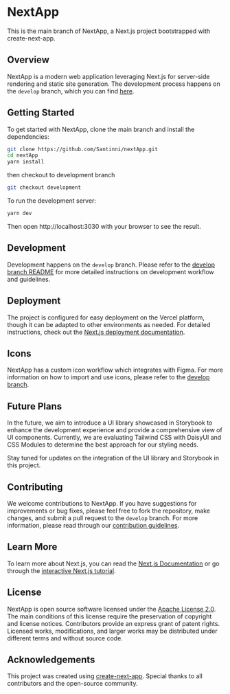 # NextApp

This is the main branch of NextApp, a Next.js project bootstrapped with create-next-app.

## Overview

NextApp is a modern web application leveraging Next.js for server-side rendering and static site generation. The development process happens on the `develop` branch, which you can find [here](https://github.com/Santinni/nextApp/tree/develop).

## Getting Started

To get started with NextApp, clone the main branch and install the dependencies:

```bash
git clone https://github.com/Santinni/nextApp.git
cd nextApp
yarn install
```
then checkout to development branch

```bash
git checkout development
```

To run the development server:
```bash
yarn dev
```

Then open http://localhost:3030 with your browser to see the result.

## Development

Development happens on the `develop` branch. Please refer to the [develop branch README](https://github.com/Santinni/nextApp/tree/develop) for more detailed instructions on development workflow and guidelines.

## Deployment

The project is configured for easy deployment on the Vercel platform, though it can be adapted to other environments as needed. For detailed instructions, check out the [Next.js deployment documentation](https://nextjs.org/docs/deployment).

## Icons

NextApp has a custom icon workflow which integrates with Figma. For more information on how to import and use icons, please refer to the [develop branch](https://github.com/Santinni/nextApp/tree/develop).

## Future Plans

In the future, we aim to introduce a UI library showcased in Storybook to enhance the development experience and provide a comprehensive view of UI components. Currently, we are evaluating Tailwind CSS with DaisyUI and CSS Modules to determine the best approach for our styling needs.

Stay tuned for updates on the integration of the UI library and Storybook in this project.

## Contributing

We welcome contributions to NextApp. If you have suggestions for improvements or bug fixes, please feel free to fork the repository, make changes, and submit a pull request to the `develop` branch. For more information, please read through our [contribution guidelines](https://github.com/Santinni/nextApp/tree/develop/CONTRIBUTING.md).

## Learn More

To learn more about Next.js, you can read the [Next.js Documentation](https://nextjs.org/docs) or go through the [interactive Next.js tutorial](https://nextjs.org/learn).

## License

NextApp is open source software licensed under the [Apache License 2.0](https://opensource.org/licenses/Apache-2.0). The main conditions of this license require the preservation of copyright and license notices. Contributors provide an express grant of patent rights. Licensed works, modifications, and larger works may be distributed under different terms and without source code.

## Acknowledgements

This project was created using [create-next-app](https://nextjs.org/docs/api-reference/create-next-app). Special thanks to all contributors and the open-source community.
